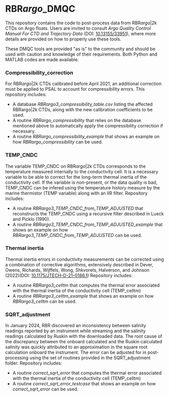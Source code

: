 # RBR*argo*_DMQC
This repository contains the code to post-process data from RBR*argo*|2k CTDs on Argo floats. Users are invited to consult _Argo Quality Control Manual
For CTD and Trajectory Data_ (DOI: [10.13155/33951](http://dx.doi.org/10.13155/33951)), where more details are provided on how to properly use these tools.

These DMQC tools are provided "as is" to the community and should be used with caution and knowledge of their requirements. Both Python and MATLAB codes are made available.

### Compressibility_correction
For RBR*argo*|2k CTDs calibrated before April 2021, an additional correction must be applied to PSAL to account for compressibility errors. This repository includes:
* A database _RBRargo3_compressibility_table.csv_ listing the affected RBRargo|2k CTDs, along with the new calibration coefficients to be used. 
* A routine _RBRargo_compressibility_ that relies on the database mentioned above to automatically apply the compressibility correction if necessary.
* A routine _RBRargo_compressibility_example_ that shows an example on how _RBRargo_compressibility_ can be used.

### TEMP_CNDC
The variable TEMP_CNDC on RBR*argo*|2k CTDs corresponds to the temperature measured internally to the conductivity cell. It is a necessary variable to be able to correct for the long-term thermal inertia of the conductivity cell. If the variable is non-present, or the data quality is bad, TEMP_CNDC can be infered using the temperature history measure by the marine thermistor (TEMP variable) along with an IIR filter.
Repository includes:
* A routine _RBRargo3_TEMP_CNDC_from_TEMP_ADJUSTED_ that reconstructs the TEMP_CNDC using a recursive filter described in Lueck and Picklo (1990).
* A routine _RBRargo3_TEMP_CNDC_from_TEMP_ADJUSTED_example_ that shows an example on how _RBRargo3_TEMP_CNDC_from_TEMP_ADJUSTED_ can be used.

### Thermal inertia
Thermal inertia errors in conductivity measurements can be corrected using a combination of corrective algorithms, extensively described in Dever, Owens, Richards, Wijffels, Wong, Shkvorets, Halverson, and Johnson (2022)(DOI: [10.1175/JTECH-D-21-0186.1](http://dx.doi.org/10.1175/JTECH-D-21-0186.1))
Repository includes:
* A routine _RBRargo3_celltm_ that computes the thermal error associated with the thermal inertia of the conductivity cell (TEMP_celltm)
* A routine _RBRargo3_celltm_example_ that shows an example on how _RBRargo3_celltm_ can be used.

### SQRT_adjustment
In January 2024, RBR discovered an inconsistency between salinity readings reported by an instrument while streaming and the salinity readings calculated by Ruskin with the downloaded data. The root cause of the discrepancy between the onboard calculated and the Ruskin calculated salinity was quickly attributed to an approximation in the square root calculation onboard the instrument. The error can be adjusted for in post-processing using the set of routines provided in the SQRT_adjustment folder. Repository includes:
* A routine _correct_sqrt_error_ that computes the thermal error associated with the thermal inertia of the conductivity cell (TEMP_celltm)
* A routine _correct_sqrt_error_testcase_ that shows an example on how _correct_sqrt_error_ can be used.